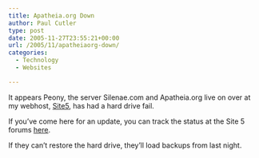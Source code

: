 ```yaml
---
title: Apatheia.org Down
author: Paul Cutler
type: post
date: 2005-11-27T23:55:21+00:00
url: /2005/11/apatheiaorg-down/
categories:
  - Technology
  - Websites

---
```

It appears Peony, the server Silenae.com and Apatheia.org live on over at my webhost, [Site5][1], has had a hard drive fail.

If you&#8217;ve come here for an update, you can track the status at the Site 5 forums [here][2].

If they can&#8217;t restore the hard drive, they&#8217;ll load backups from last night.

 [1]: http://www.site5.com
 [2]: http://forums.site5.com/showthread.php?t=6351
